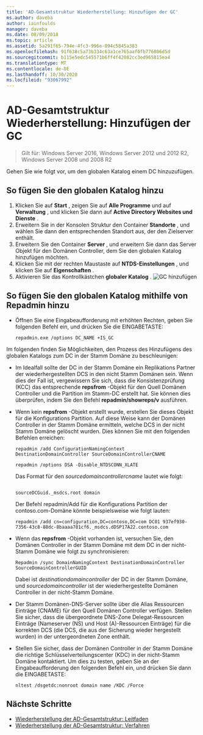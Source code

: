 ```yaml
---
title: 'AD-Gesamtstruktur Wiederherstellung: Hinzufügen der GC'
ms.author: daveba
author: iainfoulds
manager: daveba
ms.date: 08/09/2018
ms.topic: article
ms.assetid: 5a291f65-794e-4fc3-996e-094c5845a383
ms.openlocfilehash: 91f638c5a73b334c63a1ce765aaf0fb776806d5d
ms.sourcegitcommit: b115e5edc545571b6ff4f42082cc3ed965815ea4
ms.translationtype: MT
ms.contentlocale: de-DE
ms.lasthandoff: 10/30/2020
ms.locfileid: "93067992"
---
```

# <a name="ad-forest-recovery---adding-the-gc"></a>AD-Gesamtstruktur Wiederherstellung: Hinzufügen der GC

>Gilt für: Windows Server 2016, Windows Server 2012 und 2012 R2, Windows Server 2008 und 2008 R2

Gehen Sie wie folgt vor, um den globalen Katalog einem DC hinzuzufügen.

## <a name="to-add-the-global-catalog"></a>So fügen Sie den globalen Katalog hinzu

1. Klicken Sie auf **Start** , zeigen Sie auf **Alle Programme** und auf **Verwaltung** , und klicken Sie dann auf **Active Directory Websites und Dienste** .
2. Erweitern Sie in der Konsolen Struktur den Container **Standorte** , und wählen Sie dann den entsprechenden Standort aus, der den Zielserver enthält.
3. Erweitern Sie den Container **Server** , und erweitern Sie dann das Server Objekt für den Domänen Controller, dem Sie den globalen Katalog hinzufügen möchten.
4. Klicken Sie mit der rechten Maustaste auf **NTDS-Einstellungen** , und klicken Sie auf **Eigenschaften** .
5. Aktivieren Sie das Kontrollkästchen **globaler Katalog** .
![GC hinzufügen](media/AD-Forest-Recovery-Add-GC/addgc1.png)

## <a name="to-add-the-global-catalog-using-repadmin"></a>So fügen Sie den globalen Katalog mithilfe von Repadmin hinzu

- Öffnen Sie eine Eingabeaufforderung mit erhöhten Rechten, geben Sie folgenden Befehl ein, und drücken Sie die EINGABETASTE:

   ```
   repadmin.exe /options DC_NAME +IS_GC
   ```

Im folgenden finden Sie Möglichkeiten, den Prozess des Hinzufügens des globalen Katalogs zum DC in der Stamm Domäne zu beschleunigen:

- Im Idealfall sollte der DC in der Stamm Domäne ein Replikations Partner der wiederhergestellten DCS in den nicht Stamm Domänen sein. Wenn dies der Fall ist, vergewissern Sie sich, dass die Konsistenzprüfung (KCC) das entsprechende **repsfrom** -Objekt für den Quell Domänen Controller und die Partition im Stamm-DC erstellt hat. Sie können dies überprüfen, indem Sie den Befehl **repadmin/showreps/v** ausführen.

- Wenn kein **repsfrom** -Objekt erstellt wurde, erstellen Sie dieses Objekt für die Konfigurations Partition. Auf diese Weise kann der Domänen Controller in der Stamm Domäne ermitteln, welche DCS in der nicht Stamm Domäne gelöscht wurden. Dies können Sie mit den folgenden Befehlen erreichen:

   ```
   repadmin /add ConfigurationNamingContext DestinationDomainController SourceDomainControllerCNAME
   ```

   ```
   repadmin /options DSA -Disable_NTDSCONN_XLATE
   ```

   Das Format für den *sourcedomaincontrollercname* lautet wie folgt:

   ```

   sourceDCGuid._msdcs.root domain
   ```

   Der Befehl repadmin/Add für die Konfigurations Partition der contoso.com-Domäne könnte beispielsweise wie folgt lauten:

   ```
   repadmin /add cn=configuration,DC=contoso,DC=com DC01 937ef930-7356-43c8-88dc-8baaaa781cf6._msdcs.dDSP17A22.contoso.com
   ```

- Wenn das **repsfrom** -Objekt vorhanden ist, versuchen Sie, den Domänen Controller in der Stamm Domäne mit dem DC in der nicht-Stamm Domäne wie folgt zu synchronisieren:

   ```
   Repadmin /sync DomainNamingContext DestinationDomainController SourceDomainControllerGUID
   ```

   Dabei ist *destinationdomaincontroller* der DC in der Stamm Domäne, und *sourcedomaincontroller* ist der wiederhergestellte Domänen Controller in der nicht-Stamm Domäne.

- Der Stamm Domänen-DNS-Server sollte über die Alias Ressourcen Einträge (CNAME) für den Quell Domänen Controller verfügen. Stellen Sie sicher, dass die übergeordnete DNS-Zone Delegat-Ressourcen Einträge (Nameserver (NS) und Host (A)-Ressourcen Einträge) für die korrekten DCS (die DCS, die aus der Sicherung wieder hergestellt wurden) in der untergeordneten Zone enthält.
- Stellen Sie sicher, dass der Domänen Controller in der Stamm Domäne die richtige Schlüsselverteilungscenter (KDC) in der nicht-Stamm Domäne kontaktiert. Um dies zu testen, geben Sie an der Eingabeaufforderung den folgenden Befehl ein, und drücken Sie dann die EINGABETASTE:

   ```
   nltest /dsgetdc:nonroot domain name /KDC /Force
   ```

## <a name="next-steps"></a>Nächste Schritte

- [Wiederherstellung der AD-Gesamtstruktur: Leitfaden](AD-Forest-Recovery-Guide.md)
- [Wiederherstellung der AD-Gesamtstruktur: Verfahren](AD-Forest-Recovery-Procedures.md)
